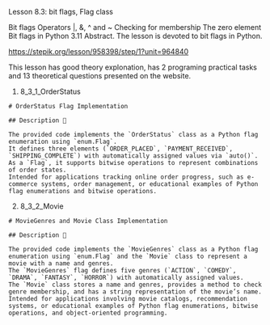 Lesson 8.3: bit flags, Flag class

Bit flags
Operators |, &, ^ and ~
Checking for membership
The zero element
Bit flags in Python 3.11
Abstract. The lesson is devoted to bit flags in Python.

https://stepik.org/lesson/958398/step/1?unit=964840

This lesson has good theory explonation, has 2 programing practical tasks and 13 theoretical questions presented on the website.

1. 8_3_1_OrderStatus

```
# OrderStatus Flag Implementation

## Description 📝

The provided code implements the `OrderStatus` class as a Python flag enumeration using `enum.Flag`.
It defines three elements (`ORDER_PLACED`, `PAYMENT_RECEIVED`, `SHIPPING_COMPLETE`) with automatically assigned values via `auto()`.
As a `Flag`, it supports bitwise operations to represent combinations of order states.
Intended for applications tracking online order progress, such as e-commerce systems, order management, or educational examples of Python flag enumerations and bitwise operations.
```

2. 8_3_2_Movie

```
# MovieGenres and Movie Class Implementation

## Description 📝

The provided code implements the `MovieGenres` class as a Python flag enumeration using `enum.Flag` and the `Movie` class to represent a movie with a name and genres.
The `MovieGenres` flag defines five genres (`ACTION`, `COMEDY`, `DRAMA`, `FANTASY`, `HORROR`) with automatically assigned values.
The `Movie` class stores a name and genres, provides a method to check genre membership, and has a string representation of the movie’s name.
Intended for applications involving movie catalogs, recommendation systems, or educational examples of Python flag enumerations, bitwise operations, and object-oriented programming.
```
